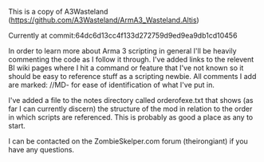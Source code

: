 This is a copy of A3Wasteland (https://github.com/A3Wasteland/ArmA3_Wasteland.Altis)

Currently at commit:64dc6d13cc4f133d272759d9ed9ea9db1cd10456

In order to learn more about Arma 3 scripting in general I'll be heavily commenting the code
as I follow it through. I've added links to the relevent BI wiki pages where I hit a command or
feature that I've not known so it should be easy to reference stuff as a scripting newbie.
All comments I add are marked: //MD- for ease of identification of what I've put in.

I've added a file to the notes directory called orderofexe.txt that shows (as far I can currently discern)
the structure of the mod in relation to the order in which scripts are referenced. This is probably as good 
a place as any to start.

I can be contacted on the ZombieSkelper.com forum (theirongiant) if you have any questions.


